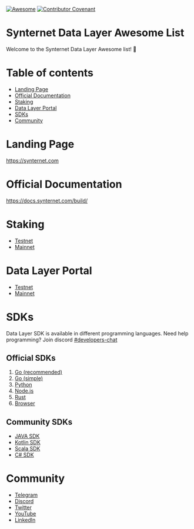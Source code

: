 [![Awesome](https://awesome.re/badge.svg)](https://awesome.re) [![Contributor Covenant](https://img.shields.io/badge/Contributor%20Covenant-2.1-4baaaa.svg)](code-of0conduct.md)

# Synternet Data Layer Awesome List

Welcome to the Synternet Data Layer Awesome list! 🚀

# Table of contents

- [Landing Page](#landing-page)
- [Official Documentation](#official-documentation)
- [Staking](#staking)
- [Data Layer Portal](#data-layer-portal)
- [SDKs](#sdks)
- [Community](#community)

# Landing Page

https://synternet.com

# Official Documentation
https://docs.synternet.com/build/

# Staking

- [Testnet](https://staking-testnet.synternet.com/)
- [Mainnet](https://staking.synternet.com/)

# Data Layer Portal

- [Testnet](https://portal-testnet.synternet.com/)
- [Mainnet](https://portal.synternet.com/)

# SDKs

Data Layer SDK is available in different programming languages. Need help programming? Join discord [#developers-chat](https://discord.com/channels/503896258881126401/1125658694399561738)

## Official SDKs

1. [Go (recommended) ](https://github.com/Synternet/data-layer-sdk)
1. [Go (simple) ](https://github.com/Synternet/pubsub-go)
2. [Python](https://github.com/Synternet/pubsub-python)
3. [Node.js](https://github.com/Synternet/pubsub-js)
4. [Rust](https://github.com/Synternet/pubsub-rust)
5. [Browser](https://github.com/Synternet/pubsub-ws)

## Community SDKs

- [JAVA SDK](https://github.com/daviderota/syntropy-pubsub-java)
- [Kotlin SDK](https://github.com/daviderota/syntropy-pubsub-kotlin)
- [Scala SDK](https://github.com/daviderota/syntropy-pubsub-scala)
- [C# SDK](https://github.com/FabrolIsBack/pubsub-Csharp)

# Community

- [Telegram](https://t.me/Synternet)
- [Discord](https://discord.gg/synternet)
- [Twitter](https://twitter.com/synternet_com)
- [YouTube](https://www.youtube.com/@synternet_com)
- [LinkedIn](https://www.linkedin.com/company/synternet)
